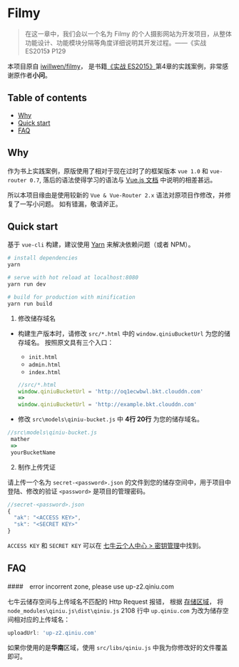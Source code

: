 # Filmy

> 在这一章中，我们会以一个名为 Filmy 的个人摄影网站为开发项目，从整体功能设计、功能模块分隔等角度详细说明其开发过程。——《实战 ES2015》 P129

本项目原自 [iwillwen/filmy](https://github.com/iwillwen/filmy)，
是书籍[《实战 ES2015》](http://www.broadview.com.cn/book/3621)第4章的实践案例，非常感谢原作者**小问**。

## Table of contents

 - [Why](#why)
 - [Quick start](#quick-start)
 - [FAQ](#faq)
 
## Why

作为书上实践案例，原版使用了相对于现在过时了的框架版本 `vue 1.0` 和 `vue-router 0.7`,
落后的语法使得学习的语法与 [Vue.js 文档](https://cn.vuejs.org/v2/guide/) 中说明的相差甚远。

所以本项目缘由是使用较新的 `Vue & Vue-Router 2.x` 语法对原项目作修改，并修复了一写小问题。
如有错漏，敬请斧正。

## Quick start

基于 `vue-cli` 构建，建议使用 [Yarn](https://yarnpkg.com/zh-Hans/) 来解决依赖问题（或者 NPM）。

``` bash
# install dependencies
yarn

# serve with hot reload at localhost:8080
yarn run dev

# build for production with minification
yarn run build

```

1. 修改储存域名
 
- 构建生产版本时，请修改 `src/*.html` 中的 `window.qiniuBucketUrl` 为您的储存域名。
按照原文具有三个入口：
   - `init.html` 
   - `admin.html` 
   - `index.html` 
 
  ``` javascript
  //src/*.html
  window.qiniuBucketUrl = 'http://oq1ecwbwl.bkt.clouddn.com'
  =>
  window.qiniuBucketUrl = 'http://example.bkt.clouddn.com'
  ```

-  修改 `src\models\qiniu-bucket.js` 中 **4行 20行** 为您的储存域名。

  ``` javascript
  //src\models\qiniu-bucket.js
   mather 
   => 
   yourBucketName
  ```

2. 制作上传凭证 

请上传一个名为 `secret-<password>.json` 的文件到您的储存空间中，用于项目中登陆、修改的验证
`<password>` 是项目的管理密码。

 ``` javascript
 //secret-<password>.json
 {
   "ak": "<ACCESS KEY>",
   "sk": "<SECRET KEY>"
 }
 ```
 
 `ACCESS KEY` 和 `SECRET KEY` 可以在 [七牛云个人中心 > 密钥管理](https://portal.qiniu.com/user/key)中找到。
 
 
## FAQ

####　error incorrent zone, please use up-z2.qiniu.com

七牛云储存空间与上传域名不匹配的 Http Request 报错，
根据 [存储区域](https://developer.qiniu.com/kodo/manual/1671/region-endpoint)，
将 `node_modules\qiniu.js\dist\qiniu.js` 2108 行中 `up.qiniu.com` 为改为储存空间相对应的上传域名：

``` javascript
uploadUrl: 'up-z2.qiniu.com'
```
如果你使用的是**华南**区域，使用 `src/libs/qiniu.js` 中我为你修改好的文件覆盖即可。
    


